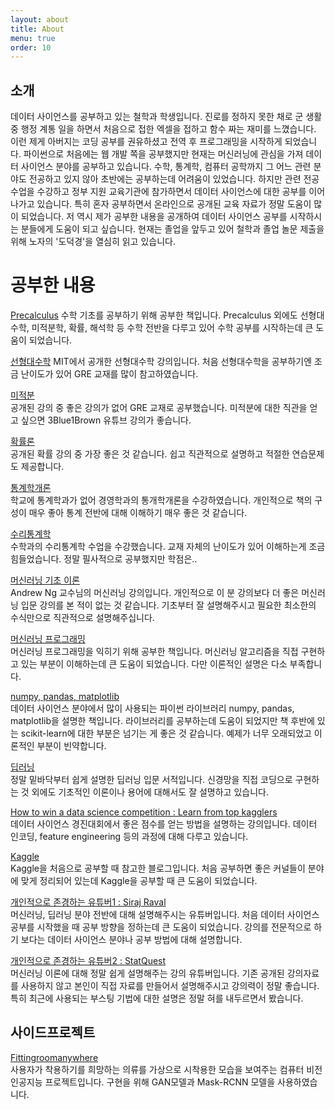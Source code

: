 ```yaml
---
layout: about
title: About
menu: true
order: 10
---
```


## 소개
데이터 사이언스를 공부하고 있는 철학과 학생입니다. 진로를 정하지 못한 채로 군 생활 중 행정 계통 일을 하면서 처음으로 접한 엑셀을 접하고 함수 짜는 재미를 느꼈습니다. 이런 제게 아버지는 코딩 공부를 권유하셨고 전역 후 프로그래밍을 시작하게 되었습니다. 파이썬으로 처음에는 웹 개발 쪽을 공부했지만 현재는 머신러닝에 관심을 가져 데이터 사이언스 분야를 공부하고 있습니다. 수학, 통계학, 컴퓨터 공학까지 그 어느 관련 분야도 전공하고 있지 않아 초반에는 공부하는데 어려움이 있었습니다. 하지만 관련 전공 수업을 수강하고 정부 지원 교육기관에 참가하면서 데이터 사이언스에 대한 공부를 이어나가고 있습니다. 특히 혼자 공부하면서 온라인으로 공개된 교육 자료가 정말 도움이 많이 되었습니다. 저 역시 제가 공부한 내용을 공개하여 데이터 사이언스 공부를 시작하시는 분들에게 도움이 되고 싶습니다. 현재는 졸업을 앞두고 있어 철학과 졸업 놀문 제출을 위해 노자의 '도덕경'을 열심히 읽고 있습니다. 

# 공부한 내용
[Precalculus](https://www.coupang.com/vp/products/4446102?itemId=156488278&vendorItemId=3367130803&src=1042503&spec=10304968&addtag=400&ctag=4446102&lptag=GOOGLE_SHOPPING&itime=20191015111119&pageType=PRODUCT&pageValue=4446102&wPcid=15660597063670547871650&wRef=&wTime=20191015111119&redirect=landing&isAddedCart=) 
수학 기초를 공부하기 위해 공부한 책입니다. Precalculus 외에도 선형대수학, 미적분학, 확률, 해석학 등 수학 전반을 다루고 있어 수학 공부를 시작하는데 큰 도움이 되었습니다. 

[선형대수학](https://ocw.mit.edu/courses/mathematics/18-06-linear-algebra-spring-2010/) 
MIT에서 공개한 선형대수학 강의입니다. 처음 선형대수학을 공부하기엔 조금 난이도가 있어 GRE 교재를 많이 참고하였습니다. 

[미적분](https://www.coupang.com/vp/products/4446102?itemId=156488278&vendorItemId=3367130803&src=1042503&spec=10304968&addtag=400&ctag=4446102&lptag=GOOGLE_SHOPPING&itime=20191015111119&pageType=PRODUCT&pageValue=4446102&wPcid=15660597063670547871650&wRef=&wTime=20191015111119&redirect=landing&isAddedCart=)   
공개된 강의 중 좋은 강의가 없어 GRE 교재로 공부했습니다. 미적분에 대한 직관을 얻고 싶으면 3Blue1Brown 유튜브 강의가 좋습니다. 

[확률론](https://courses.edx.org/courses/course-v1:MITx+6.041x_4+1T2017/course/)  
공개된 확률 강의 중 가장 좋은 것 같습니다. 쉽고 직관적으로 설명하고 적절한 연습문제도 제공합니다. 

[통계학개론](http://www.yes24.com/Product/goods/62091238)  
학교에 통계학과가 없어 경영학과의 통개학개론을 수강하였습니다. 개인적으로 책의 구성이 매우 좋아 통계 전반에 대해 이해하기 매우 좋은 것 같습니다. 

[수리통계학](https://www.amazon.com/Introduction-Mathematical-Statistics-Robert-Hogg/dp/0321795431)  
수학과의 수리통계학 수업을 수강했습니다. 교재 자체의 난이도가 있어 이해하는게 조금 힘들었습니다. 정말 필사적으로 공부했지만 학점은..

[머신러닝 기초 이론](https://www.coursera.org/learn/machine-learning?)  
Andrew Ng 교수님의 머신러닝 강의입니다. 개인적으로 이 분 강의보다 더 좋은 머신러닝 입문 강의를 본 적이 없는 것 같습니다. 기초부터 잘 설명해주시고 필요한 최소한의 수식만으로 직관적으로 설명해주십니다.  

[머신러닝 프로그래밍](http://www.yes24.com/Product/Goods/59878826)  
머신러닝 프로그래밍을 익히기 위해 공부한 책입니다. 머신러닝 알고리즘을 직접 구현하고 있는 부분이 이해하는데 큰 도움이 되었습니다. 다만 이론적인 설명은 다소 부족합니다.   

[numpy, pandas, matplotlib](https://wikibook.co.kr/python-ds-handbook/)  
데이터 사이언스 분야에서 많이 사용되는 파이썬 라이브러리 numpy, pandas, matplotlib을 설명한 책입니다. 라이브러리를 공부하는데 도움이 되었지만 책 후반에 있는 scikit-learn에 대한 부분은 넘기는 게 좋은 것 같습니다. 예제가 너무 오래되었고 이론적인 부분이 빈약합니다.  

[딥러닝](https://www.aladin.co.kr/shop/wproduct.aspx?ItemId=84725482)  
정말 밑바닥부터 쉽게 설명한 딥러닝 입문 서적입니다. 신경망을 직접 코딩으로 구현하는 것 외에도 기초적인 이론이나 용어에 대해서도 잘 설명하고 있습니다.  

[How to win a data science competition : Learn from top kagglers](https://www.coursera.org/learn/competitive-data-science)  
데이터 사이언스 경진대회에서 좋은 점수를 얻는 방법을 설명하는 강의입니다. 데이터 인코딩, feature engineering 등의 과정에 대해 다루고 있습니다. 

[Kaggle](https://kaggle-kr.tistory.com/32)  
Kaggle을 처음으로 공부할 때 참고한 블로그입니다. 처음 공부하면 좋은 커널들이 분야에 맞게 정리되어 있는데 Kaggle을 공부할 때 큰 도움이 되었습니다.  

[개인적으로 존경하는 유튜버1 : Siraj Raval](https://www.youtube.com/channel/UCWN3xxRkmTPmbKwht9FuE5A)  
머신러닝, 딥러닝 분야 전반에 대해 설명해주시는 유튜버입니다. 처음 데이터 사이언스 공부를 시작했을 때 공부 방향을 정하는데 큰 도움이 되었습니다. 강의를 전문적으로 하기 보다는 데이터 사이언스 분야나 공부 방법에 대해 설명합니다. 

[개인적으로 존경하는 유튜버2 : StatQuest](https://www.youtube.com/channel/UCtYLUTtgS3k1Fg4y5tAhLbw)  
머신러닝 이론에 대해 정말 쉽게 설명해주는 강의 유튜버입니다. 기존 공개된 강의자료를 사용하지 않고 본인이 직접 자료를 만들어서 설명해주시고 강의력이 정말 좋습니다. 특히 최근에 사용되는 부스팅 기법에 대한 설명은 정말 혀를 내두르면서 봤습니다.  


## 사이드프로젝트
[Fittingroomanywhere](https://github.com/starbucksdolcelatte/FittingroomAnywhere)  
사용자가 착용하기를 희망하는 의류를 가상으로 시착용한 모습을 보여주는 컴퓨터 비전 인공지능 프로젝트입니다. 구현을 위해 GAN모델과 Mask-RCNN 모델을 사용하였습니다. 

